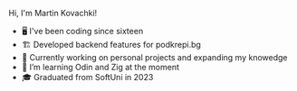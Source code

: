 Hi, I'm Martin Kovachki!

- 🖥️ I've been coding since sixteen
- 🏗️ Developed backend features for podkrepi.bg
- 🔧 Currently working on personal projects and expanding my knowedge  
- 📖 I’m learning Odin and Zig at the moment 
- 🎓 Graduated from SoftUni in 2023
<!--
## 🚀 Tech Stack  
![Python](https://img.shields.io/badge/Python-3776AB?style=for-the-badge&logo=python&logoColor=white)  
![JavaScript](https://img.shields.io/badge/JavaScript-F7DF1E?style=for-the-badge&logo=javascript&logoColor=black)  
![React](https://img.shields.io/badge/React-20232A?style=for-the-badge&logo=react&logoColor=61DAFB)  
![Node.js](https://img.shields.io/badge/Node.js-43853D?style=for-the-badge&logo=node.js&logoColor=white)  
-->
